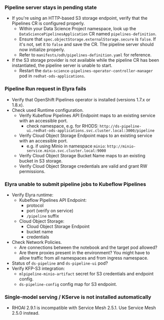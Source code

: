 ### Pipeline server stays in pending state

- If you're using an HTTP-based S3 storage endpoint, verify that the Pipelines CR is configured properly.
    - Within your Data Science Project namespace, look up the `DataSciencePipelinesApplication` CR named `pipelines-definition`.
    - Ensure that `spec.objectStorage.externalStorage.secure` is `false`. If it's not, set it to `false` and save the CR. The pipeline server should now initialize properly.
    - Refer to `manifests/odh/pipelines-definition.yaml` for reference.
- If the S3 storage provider is not available while the pipeline CR has been instantiated, the pipeline server is unable to start.
    - Restart the `data-science-pipelines-operator-controller-manager` pod in `redhat-ods-applications`.

### Pipeline Run request in Elyra fails

- Verify that OpenShift Pipelines operator is installed (versions 1.7.x or 1.8.x).
- Check used Runtime configuration.
    - Verify Kubeflow Pipelines API Endpoint maps to an existing service with an accessible port.
        - check namespace, e.g. for RHODS: `http://ds-pipeline-ui.redhat-ods-applications.svc.cluster.local:3000/pipeline`
    - Verify Cloud Object Storage Endpoint maps to an existing service with an accessible port.
        - e.g. if using Minio in namespace `minio`: `http://minio-service.minio.svc.cluster.local:9000`
    - Verify Cloud Object Storage Bucket Name maps to an existing bucket in S3 storage.
    - Verify Cloud Object Storage credentials are valid and grant RW permissions.

### Elyra unable to submit pipeline jobs to Kubeflow Pipelines

- Verify Elyra runtime:
    - Kubeflow Pipelines API Endpoint:
        - protocol
        - port (verify on service)
        - `/pipeline` suffix
    - Cloud Object Storage:
        - Cloud Object Storage Endpoint
        - bucket name
        - credentials
- Check Network Policies.
    - Are connections between the notebook and the target pod allowed?
    - Are there proxies present in the environment? You might have to allow traffic from all namespaces and from ingress namespace.
- Status of `ds-pipeline` and `ds-pipeline-ui` pod?
- Verify KFP-S3 integration:
    - `mlpipeline-minio-artifact` secret for S3 credentials and endpoint config.
    - `ds-pipeline-config` config map for S3 endpoint.

### Single-model serving / KServe is not installed automatically

- RHOAI 2.9.1 is incompatible with Service Mesh 2.5.1. Use Service Mesh 2.5.0 instead.